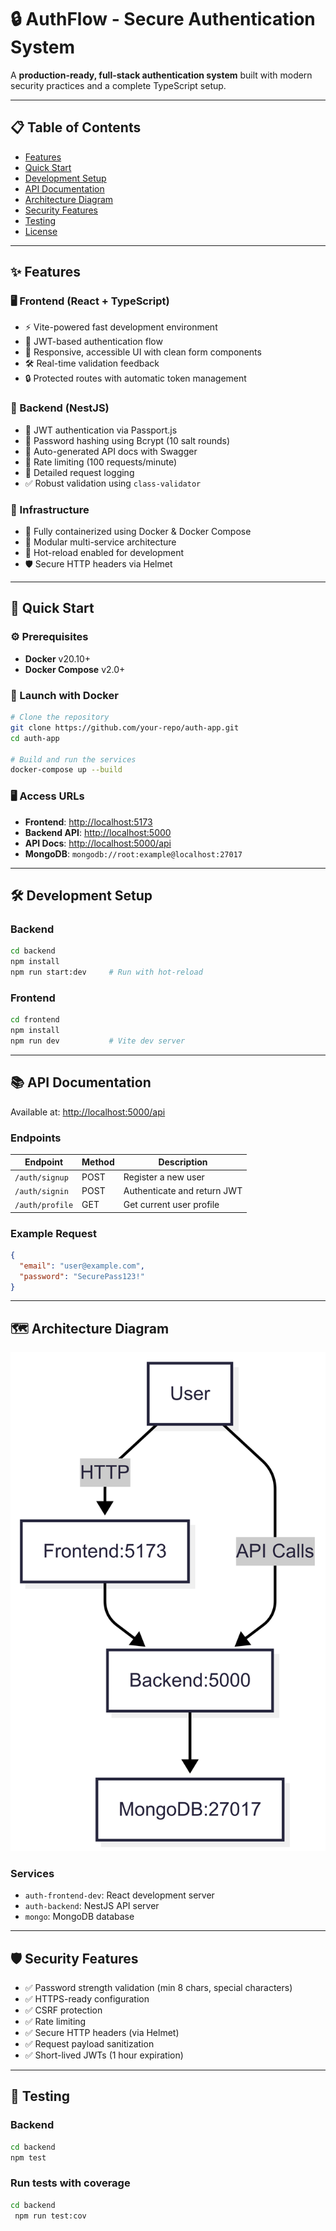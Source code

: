 # 🔒 AuthFlow - Secure Authentication System

A **production-ready, full-stack authentication system** built with modern security practices and a complete TypeScript setup.

---

## 📋 Table of Contents

* [Features](#-features)
* [Quick Start](#-quick-start)
* [Development Setup](#-development-setup)
* [API Documentation](#-api-documentation)
* [Architecture Diagram](#-architecture-diagram)
* [Security Features](#️-security-features)
* [Testing](#-testing)
* [License](#license)

---

## ✨ Features

### 🖥️ Frontend (React + TypeScript)

* ⚡ Vite-powered fast development environment
* 🔐 JWT-based authentication flow
* 📱 Responsive, accessible UI with clean form components
* 🛠️ Real-time validation feedback
* 🔒 Protected routes with automatic token management

### 🧠 Backend (NestJS)

* 🔑 JWT authentication via Passport.js
* 🔐 Password hashing using Bcrypt (10 salt rounds)
* 📄 Auto-generated API docs with Swagger
* 🚦 Rate limiting (100 requests/minute)
* 🧾 Detailed request logging
* ✅ Robust validation using `class-validator`

### 🧱 Infrastructure

* 🐳 Fully containerized using Docker & Docker Compose
* 🧩 Modular multi-service architecture
* 🔄 Hot-reload enabled for development
* 🛡️ Secure HTTP headers via Helmet

---

## 🚀 Quick Start

### ⚙️ Prerequisites

* **Docker** v20.10+
* **Docker Compose** v2.0+

### 🏁 Launch with Docker

```bash
# Clone the repository
git clone https://github.com/your-repo/auth-app.git
cd auth-app

# Build and run the services
docker-compose up --build
```

### 🖥️ Access URLs

* **Frontend**: [http://localhost:5173](http://localhost:5173)
* **Backend API**: [http://localhost:5000](http://localhost:5000)
* **API Docs**: [http://localhost:5000/api](http://localhost:5000/api)
* **MongoDB**: `mongodb://root:example@localhost:27017`

---

## 🛠️ Development Setup

### Backend

```bash
cd backend
npm install
npm run start:dev     # Run with hot-reload
```

### Frontend

```bash
cd frontend
npm install
npm run dev           # Vite dev server
```

---

## 📚 API Documentation

Available at: [http://localhost:5000/api](http://localhost:5000/api)

### Endpoints

| Endpoint        | Method | Description                 |
| --------------- | ------ | --------------------------- |
| `/auth/signup`  | POST   | Register a new user         |
| `/auth/signin`  | POST   | Authenticate and return JWT |
| `/auth/profile` | GET    | Get current user profile    |

### Example Request

```json
{
  "email": "user@example.com",
  "password": "SecurePass123!"
}
```

---

## 🗺️ Architecture Diagram

![Architecture Diagram](./docs/architecture.png.png)

### Services

* `auth-frontend-dev`: React development server
* `auth-backend`: NestJS API server
* `mongo`: MongoDB database

---

## 🛡️ Security Features

* ✅ Password strength validation (min 8 chars, special characters)
* ✅ HTTPS-ready configuration
* ✅ CSRF protection
* ✅ Rate limiting
* ✅ Secure HTTP headers (via Helmet)
* ✅ Request payload sanitization
* ✅ Short-lived JWTs (1 hour expiration)

---

## 🧪 Testing

### Backend

```bash
cd backend
npm test
```

###  Run tests with coverage
```bash
cd backend
 npm run test:cov
```

